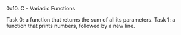 0x10. C - Variadic Functions

Task 0: a function that returns the sum of all its parameters.
Task 1: a function that prints numbers, followed by a new line.

